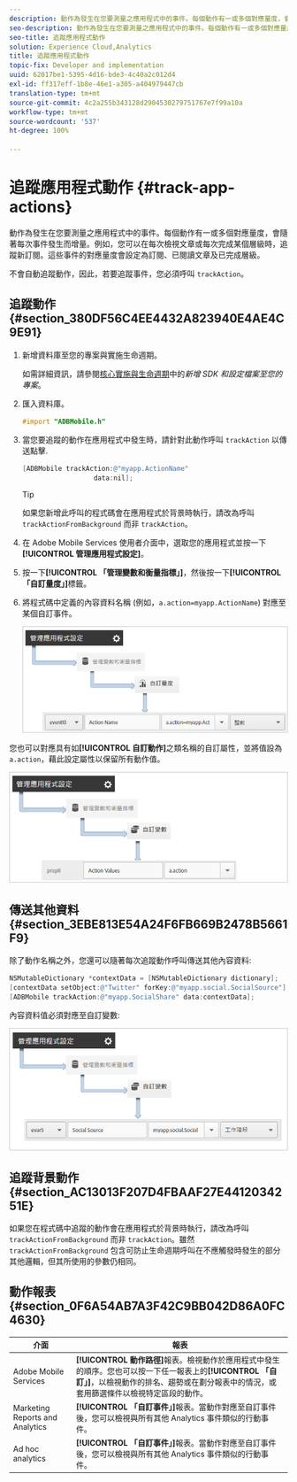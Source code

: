 ```yaml
---
description: 動作為發生在您要測量之應用程式中的事件。每個動作有一或多個對應量度，會隨著每次事件發生而增量。例如，您可以在每次檢視文章或每次完成某個層級時，追蹤新訂閱。這些事件的對應量度會設定為訂閱、已閱讀文章及已完成層級。
seo-description: 動作為發生在您要測量之應用程式中的事件。每個動作有一或多個對應量度，會隨著每次事件發生而增量。例如，您可以在每次檢視文章或每次完成某個層級時，追蹤新訂閱。這些事件的對應量度會設定為訂閱、已閱讀文章及已完成層級。
seo-title: 追蹤應用程式動作
solution: Experience Cloud,Analytics
title: 追蹤應用程式動作
topic-fix: Developer and implementation
uuid: 62017be1-5395-4d16-bde3-4c40a2c012d4
exl-id: ff317eff-1b8e-46e1-a305-a404979447cb
translation-type: tm+mt
source-git-commit: 4c2a255b343128d2904530279751767e7f99a10a
workflow-type: tm+mt
source-wordcount: '537'
ht-degree: 100%

---
```


# 追蹤應用程式動作 {#track-app-actions}

動作為發生在您要測量之應用程式中的事件。每個動作有一或多個對應量度，會隨著每次事件發生而增量。例如，您可以在每次檢視文章或每次完成某個層級時，追蹤新訂閱。這些事件的對應量度會設定為訂閱、已閱讀文章及已完成層級。

不會自動追蹤動作，因此，若要追蹤事件，您必須呼叫 `trackAction`。

## 追蹤動作 {#section_380DF56C4EE4432A823940E4AE4C9E91}

1. 新增資料庫至您的專案與實施生命週期。

   如需詳細資訊，請參閱[核心實施與生命週期](/help/ios/getting-started/dev-qs.md)中的&#x200B;*新增 SDK 和設定檔案至您的專案*。
1. 匯入資料庫。

   ```objective-c
   #import "ADBMobile.h"
   ```

1. 當您要追蹤的動作在應用程式中發生時，請針對此動作呼叫 `trackAction` 以傳送點擊.

   ```objective-c
   [ADBMobile trackAction:@"myapp.ActionName"  
                     data:nil];
   ```

   >[!TIP]
   >
   >如果您新增此呼叫的程式碼會在應用程式於背景時執行，請改為呼叫 `trackActionFromBackground` 而非 `trackAction`。

1. 在 Adobe Mobile Services 使用者介面中，選取您的應用程式並按一下&#x200B;**[!UICONTROL 管理應用程式設定]**。

1. 按一下&#x200B;**[!UICONTROL 「管理變數和衡量指標」]**，然後按一下&#x200B;**[!UICONTROL 「自訂量度」]**&#x200B;標籤。

1. 將程式碼中定義的內容資料名稱 (例如，`a.action=myapp.ActionName`) 對應至某個自訂事件。

   ![](assets/map-event-context-data.png)

您也可以對應具有如&#x200B;**[!UICONTROL 自訂動作]**&#x200B;之類名稱的自訂屬性，並將值設為 `a.action`，藉此設定屬性以保留所有動作值。

![](assets/map-custom-prop.png)

## 傳送其他資料 {#section_3EBE813E54A24F6FB669B2478B5661F9}

除了動作名稱之外，您還可以隨著每次追蹤動作呼叫傳送其他內容資料:

```objective-c
NSMutableDictionary *contextData = [NSMutableDictionary dictionary]; 
[contextData setObject:@"Twitter" forKey:@"myapp.social.SocialSource"]; 
[ADBMobile trackAction:@"myapp.SocialShare" data:contextData];
```

內容資料值必須對應至自訂變數:

![](assets/map-variable-context-action.png)

## 追蹤背景動作 {#section_AC13013F207D4FBAAF27E4412034251E}

如果您在程式碼中追蹤的動作會在應用程式於背景時執行，請改為呼叫 `trackActionFromBackground` 而非 `trackAction`。雖然 `trackActionFromBackground` 包含可防止生命週期呼叫在不應觸發時發生的部分其他邏輯，但其所使用的參數仍相同。

## 動作報表 {#section_0F6A54AB7A3F42C9BB042D86A0FC4630}

| 介面 | 報表 |
|--- |--- |
| Adobe Mobile Services | **[!UICONTROL 動作路徑]**&#x200B;報表。檢視動作於應用程式中發生的順序。您也可以按一下任一報表上的&#x200B;**[!UICONTROL 「自訂」]**，以檢視動作的排名、趨勢或在劃分報表中的情況，或套用篩選條件以檢視特定區段的動作。 |
| Marketing Reports and Analytics | **[!UICONTROL 「自訂事件」]**&#x200B;報表。當動作對應至自訂事件後，您可以檢視與所有其他 Analytics 事件類似的行動事件。 |
| Ad hoc analytics | **[!UICONTROL 「自訂事件」]**&#x200B;報表。當動作對應至自訂事件後，您可以檢視與所有其他 Analytics 事件類似的行動事件。 |
